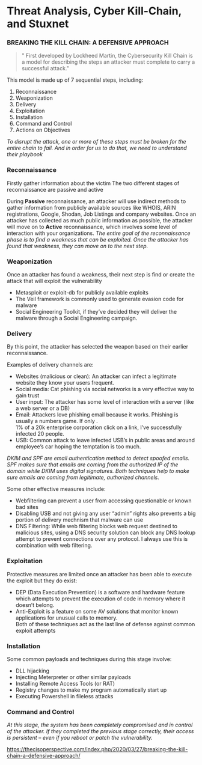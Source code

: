 # Threat Analysis, Cyber Kill-Chain, and Stuxnet
### BREAKING THE KILL CHAIN: A DEFENSIVE APPROACH
> " First developed by Lockheed Martin, the Cybersecurity Kill Chain is a model for describing the steps an attacker must 
complete to carry a successful attack."

This model is made up of 7 sequential steps, including:  
1. Reconnaissance  
2. Weaponization  
3. Delivery  
4. Exploitation  
5. Installation  
6. Command and Control  
7. Actions on Objectives  

_To disrupt the attack, one or more of these steps must be broken for the entire chain to fail. And in order for us to do that, we need to understand their playbook_

### Reconnaissance
Firstly gather information about the victim
The two different stages of reconnaissance are passive and active

During **Passive** reconnaissance, an attacker will use indirect methods to gather information from publicly available sources like WHOIS, ARIN registrations, Google, Shodan, Job Listings and  company websites.
Once an attacker has collected as much public information as possible, the attacker will move on to **Active** reconnaissance, which involves some level of interaction with your organizations. 
_The entire goal of the reconnaissance phase is to find a weakness that can be exploited. Once the attacker has found that weakness, they can move on to the next step._


### Weaponization
Once an attacker has found a weakness, their next step is find or create the attack that will exploit the vulnerability  
* Metasploit or exploit-db for publicly available exploits  
* The Veil framework is commonly used to generate evasion code for malware  
* Social Engineering Toolkit, if they’ve decided they will deliver the malware through a Social Engineering campaign.   

### Delivery
By this point, the attacker has selected the weapon based on their earlier reconnaissance.   

Examples of delivery channels are:   
* Websites (malicious or clean): An attacker can infect a legitimate website they know your users frequent.  
* Social media: Cat phishing via social networks is a very effective way to gain trust  
* User input: The attacker has some level of interaction with a server (like a web server or a DB)  
* Email: Attackers love phishing email because it works. Phishing is usually a numbers game. If only .    
  1% of a 20k enterprise corporation click on a link, I’ve successfully infected 20 people.  
* USB: Common attack to leave infected USB’s in public areas and around employee’s car hoping the temptation is too much.   

_DKIM and SPF are email authentication method to detect spoofed emails. SPF makes sure that emails are coming from the authorized IP of the domain while DKIM uses digital signatures. Both techniques help to make sure emails are coming from legitimate, authorized channels._ 

Some other effective measures include: 
* Webfiltering can prevent a user from accessing questionable or known bad sites  
* Disabling USB and not giving any user “admin” rights also prevents a big portion of delivery mechnism that malware can use  
* DNS Filtering: While web filtering blocks web request destined to malicious sites, using a DNS security solution can block any DNS lookup attempt to prevent connections over any protocol. I always use this is combination with web filtering. 

### Exploitation
Protective measures are limited once an attacker has been able to execute the exploit but they do exist:   
* DEP (Data Execution Prevention) is a software and hardware feature which attempts to prevent the execution of code in memory where it doesn’t belong.      
* Anti-Exploit is a feature on some AV solutions that monitor known applications for unusual calls to memory.  
Both of these techniques act as the last line of defense against common exploit attempts

### Installation
Some common payloads and techniques during this stage involve:  
* DLL hijacking  
* Injecting Meterpreter or other similar payloads  
* Installing Remote Access Tools (or RAT)  
* Registry changes to make my program automatically start up  
* Executing Powershell in fileless attacks  

### Command and Control
_At this stage, the system has been completely compromised and in control of the attacker. If they completed the previous stage correctly, their access is persistent – even if you reboot or patch the vulnerability._

https://thecisoperspective.com/index.php/2020/03/27/breaking-the-kill-chain-a-defensive-approach/
